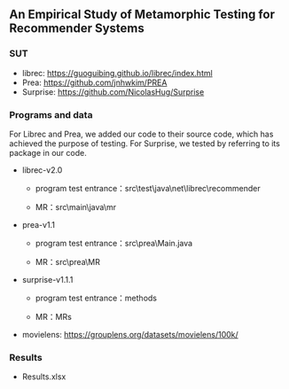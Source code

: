 ## An Empirical Study of Metamorphic Testing for Recommender Systems

### SUT 
* librec: https://guoguibing.github.io/librec/index.html
* Prea: https://github.com/jnhwkim/PREA
* Surprise: https://github.com/NicolasHug/Surprise

### Programs and data
For Librec and Prea, we added our code to their source code, which has achieved the purpose of testing. For Surprise, we tested by referring to its package in our code.
* librec-v2.0
    * program test entrance：src\test\java\net\librec\recommender  

    * MR：src\main\java\mr
      
 * prea-v1.1
    * program test entrance：src\prea\Main.java  

    * MR：src\prea\MR
  
* surprise-v1.1.1
    * program test entrance：methods  

    * MR：MRs

* movielens: https://grouplens.org/datasets/movielens/100k/

### Results
  * Results.xlsx
